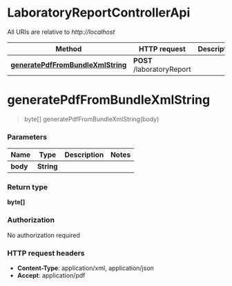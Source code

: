 # LaboratoryReportControllerApi

All URIs are relative to *http://localhost*

| Method | HTTP request | Description |
|------------- | ------------- | -------------|
| [**generatePdfFromBundleXmlString**](LaboratoryReportControllerApi.md#generatePdfFromBundleXmlString) | **POST** /laboratoryReport |  |


<a name="generatePdfFromBundleXmlString"></a>
# **generatePdfFromBundleXmlString**
> byte[] generatePdfFromBundleXmlString(body)



### Parameters

|Name | Type | Description  | Notes |
|------------- | ------------- | ------------- | -------------|
| **body** | **String**|  | |

### Return type

**byte[]**

### Authorization

No authorization required

### HTTP request headers

- **Content-Type**: application/xml, application/json
- **Accept**: application/pdf

